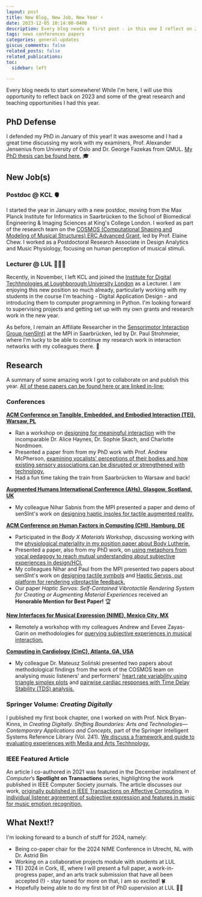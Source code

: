 ```yaml
---
layout: post
title: New Blog, New Job, New Year ⚡️
date: 2023-12-05 10:14:00-0400
description: Every blog needs a first post - in this one I reflect on 2023 and things to come.
tags: news conferences papers
categories: general-updates
giscus_comments: false
related_posts: false
related_publications: 
toc:
  sidebar: left

---
```

Every blog needs to start somewhere! While I'm here, I will use this opportunity to reflect back on 2023 and some of the great research and teaching opportunities I had this year.

## PhD Defense

I defended my PhD in January of this year! It was awesome and I had a great time discussing my work with my examiners, Prof. Alexander Jensenius from University of Oslo and Dr. George Fazekas from QMUL. <a href="https://www.courtneynreed.com/assets/pdf/Reed_PhD_ImaginingSensing.pdf">My PhD thesis can be found here.</a> 🎓 

## New Job(s)

### Postdoc @ KCL 🫀

I started the year in January with a new postdoc, moving from the Max Planck Institute for Informatics in Saarbrücken to the School of Biomedical Engineering & Imaging Sciences at King's College London. I worked as part of the research team on the <a href="https://cosmos.isd.kcl.ac.uk/?page_id=2">COSMOS (Computational Shaping and Modeling of Musical Structures) ERC Advanced Grant</a>, led by Prof. Elaine Chew. I worked as a Postdoctoral Research Associate in Design Analytics and Music Physiology, focusing on human perception of musical stimuli.

### Lecturer @ LUL 👩🏼‍💻

Recently, in November, I left KCL and joined the <a href="https://www.lborolondon.ac.uk/institutes/digital-technologies/">Institute for Digital Techhnologies at Loughborough University London</a> as a Lecturer. I am enjoying this new position so much already, particularly working with my students in the course I'm teaching - Digital Application Design - and introducing them to computer programming in Python. I'm looking forward to supervising projects and getting set up with my own grants and research work in the new year.

As before, I remain an Affiliate Researcher in the <a href ="https://sensint.mpi-inf.mpg.de/">Sensorimotor Interaction Group (senSInt)</a> at the MPI in Saarbrücken, led by Dr. Paul Strohmeier, where I'm lucky to be able to continue my research work in interaction networks with my colleagues there. 💜

<!-- To add a table of contents to a post as a sidebar, simply add
```yml
toc:
  sidebar: left
```
to the front matter of the post. The table of contents will be automatically generated from the headings in the post. If you wish to display the sidebar to the right, simply change `left` to `right`. -->

## Research

A summary of some amazing work I got to collaborate on and publish this year.
<a href = "https://www.courtneynreed.com/papers/">All of these papers can be found here or are linked in-line:</a>

### Conferences

**<a href="https://tei.acm.org/2023/">ACM Conference on Tangible, Embedded, and Embodied Interaction (TEI), Warsaw, PL</a>**
- Ran a workshop on <a href ="https://www.courtneynreed.com/assets/pdf/Haynes_TEI23_BeingMeaningful.pdf">designing for meaningful interaction</a> with the incomparable Dr. Alice Haynes, Dr. Sophie Skach, and Charlotte Nordmoen.
- Presented a paper from from my PhD work with Prof. Andrew McPherson, <a href ="https://www.courtneynreed.com/assets/pdf/Reed_TEI23_BodyAsSound.pdf">examining vocalists' perceptions of their bodies and how existing sensory associations can be disrupted or strengthened with technology.</a>
- Had a fun time taking the train from Saarbrücken to Warsaw and back!

**<a href="https://2023.augmented-humans.org/">Augmented Humans International Conference (AHs), Glasgow, Scotland, UK</a>**
- My colleague Nihar Sabnis from the MPI presented a paper and demo of senSInt's work on <a href ="https://www.courtneynreed.com/assets/pdf/Wittchen_AHs23_AugmentedShoes.pdf">designing haptic insoles for tactile augmented reality.</a>

**<a href="https://chi2023.acm.org/">ACM Conference on Human Factors in Computing (CHI), Hamburg, DE</a>**
- Participated in the *Body X Materials Workshop*, discussing working with the <a href ="https://www.courtneynreed.com/assets/pdf/Reed_CHI23_BodyLutherie.pdf">physiological materiality in my position paper about Body Lutherie.</a>
- Presented a paper, also from my PhD work, on <a href ="https://www.courtneynreed.com/assets/pdf/Reed_CHI23_VocalMetaphor.pdf">using metaphors from vocal pedagogy to reach mutual understanding about subjective experiences in design/HCI.</a>
- My colleagues Nihar and Paul from the MPI presented two papers about senSInt's work on <a href ="https://www.courtneynreed.com/assets/pdf/Sabnis_CHI23_TactileSymbols.pdf">designing tactile symbols</a> and <a href ="https://www.courtneynreed.com/assets/pdf/Sabnis_CHI23_HapticServos.pdf">Haptic Servos, our platform for rendering vibrotactile feedback.</a>
- Our paper *Haptic Servos: Self-Contained Vibrotactile Rendering System for Creating or Augmenting Material Experiences* received an **Honorable Mention for Best Paper!** 🏆

**<a href="https://www.nime2023.org/">New Interfaces for Musical Expression (NIME), Mexico City, MX</a>**
- Remotely a workshop with my colleagues Andrew and Eevee Zayas-Garin on methodologies for <a href ="https://www.courtneynreed.com/assets/pdf/Reed_NIME23_QueryingExperience.pdf">querying subjective experiences in musical interaction.</a>

**<a href="https://cinc2023.org/">Computing in Cardiology (CinC), Atlanta, GA, USA</a>**
- My colleague Dr. Mateusz Soliński presented two papers about methodological findings from the work of the COSMOS team on analysing music listeners' and performers' <a href ="https://www.courtneynreed.com/assets/pdf/Solinski_CinC23_TriangleSimplex.pdf">heart rate variability using triangle simplex plots</a> and <a href ="https://www.courtneynreed.com/assets/pdf/Solinski_CinC23_TRDanalysis.pdf">pairwise cardiac responses with Time Delay Stability (TDS) analysis.</a>

### Springer Volume: *Creating Digitally*
I published my first book chapter, one I worked on with Prof. Nick Bryan-Kinns, in *Creating Digitally. Shifting Boundaries: Arts and Technologies—Contemporary Applications and Concepts*, part of the Springer Intelligent Systems Reference Library (Vol. 241). <a href ="https://www.courtneynreed.com/assets/pdf/BryanKinns_CreatingDigitally.pdf">We discuss a framework and guide to evaluating experiences with Media and Arts Techhnology.</a>

### IEEE Featured Article
An article I co-authored in 2021 was featured in the December installment of *Computer*’s **Spotlight on Transactions** series, highlighting the work published in IEEE Computer Society journals. The article discusses our work, <a href="https://www.courtneynreed.com/assets/pdf/Yang_TAFFC_emotionperception.pdf">originally published in IEEE Transactions on Affective Computing</a>, in <a href="https://www.courtneynreed.com/assets/pdf/Yang_Computer_Hear.pdf">individual listener agreement of subjective expression and features in music for music emotion recognition.</a>

## What Next!?
I'm looking forward to a bunch of stuff for 2024, namely:
- Being co-paper chair for the 2024 NIME Conference in Utrecht, NL with Dr. Astrid Bin 
- Working on a collaborative projects module with students at LUL
- TEI 2024 in Cork, IE, where I will present a full paper, a work-in-progress paper, and an arts track submission that have all been accepted (!) - stay tuned for more on that, I am so excited! 🍀
- Hopefully being able to do my first bit of PhD supervision at LUL 🤞🏻




